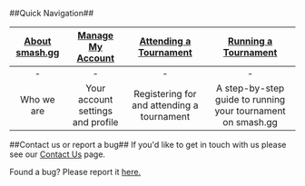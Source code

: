 ##Quick Navigation##



| **[About smash.gg](https://github.com/smashgg/support/wiki/About-smash.gg)** | **[Manage My Account](https://github.com/smashgg/support/wiki/Manage-My-Account)** | **[Attending a Tournament](https://github.com/smashgg/support/wiki/Attending-a-Tournament)**| **[Running a Tournament](https://github.com/smashgg/support/wiki/Running-a-Tournament)** |
|:------------------:|:--------------------------:|:------------------------:|:------------------------:|
|        -           |                           -|     -                    |    -                     |
|Who we are|Your account settings and profile|Registering for and attending a tournament|A step-by-step guide to running your tournament on smash.gg|


##Contact us or report a bug##
If you'd like to get in touch with us please see our [Contact Us](https://github.com/smashgg/support/wiki/Contact-Us) page.

Found a bug? Please report it [here.](https://github.com/smashgg/support/wiki/Reporting-a-Bug)
